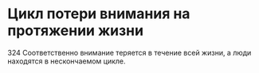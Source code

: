 # Цикл потери внимания на протяжении жизни

324 Соответственно внимание теряется в течение всей жизни, а люди находятся в нескончаемом цикле.
